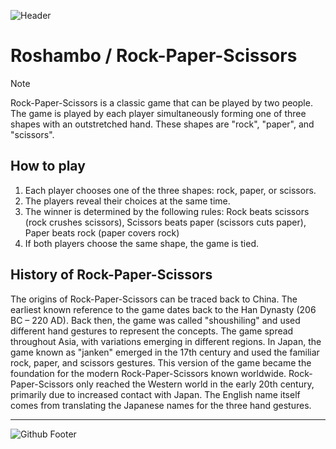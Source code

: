 ![Header](https://github.com/shabir-mp/Express_Booking.id/assets/133546000/dc76c807-15f6-4bb2-aa6f-f6aba99b362b)

# Roshambo / Rock-Paper-Scissors
> [!NOTE]
> Rock-Paper-Scissors is a classic game that can be played by two people. The game is played by each player simultaneously forming one of three shapes with an outstretched hand. These shapes are "rock", "paper", and "scissors".

## How to play

1. Each player chooses one of the three shapes: rock, paper, or scissors.
2. The players reveal their choices at the same time.
3. The winner is determined by the following rules: Rock beats scissors (rock crushes scissors), Scissors beats paper (scissors cuts paper), Paper beats rock (paper covers rock)
4. If both players choose the same shape, the game is tied.

## History of Rock-Paper-Scissors

The origins of Rock-Paper-Scissors can be traced back to China. The earliest known reference to the game dates back to the Han Dynasty (206 BC – 220 AD). Back then, the game was called "shoushiling" and used different hand gestures to represent the concepts. The game spread throughout Asia, with variations emerging in different regions. In Japan, the game known as "janken" emerged in the 17th century and used the familiar rock, paper, and scissors gestures. This version of the game became the foundation for the modern Rock-Paper-Scissors known worldwide. Rock-Paper-Scissors only reached the Western world in the early 20th century, primarily due to increased contact with Japan. The English name itself comes from translating the Japanese names for the three hand gestures.

-----------------------------------------------------------------------------------------
![Github Footer](https://github.com/shabir-mp/Kereta-Api-Indonesia-Booking-System/assets/133546000/c1833fe4-f470-494f-99e7-d583421625be)

